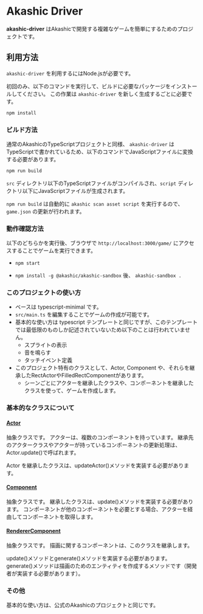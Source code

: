 # Akashic Driver

**akashic-driver** はAkashicで開発する複雑なゲームを簡単にするためのプロジェクトです。

## 利用方法

 `akashic-driver` を利用するにはNode.jsが必要です。

初回のみ、以下のコマンドを実行して、ビルドに必要なパッケージをインストールしてください。
この作業は `akashic-driver` を新しく生成するごとに必要です。

```sh
npm install
```

### ビルド方法

通常のAkashicのTypeScriptプロジェクトと同様、 `akashic-driver` はTypeScriptで書かれているため、以下のコマンドでJavaScriptファイルに変換する必要があります。

```sh
npm run build
```

`src` ディレクトリ以下のTypeScriptファイルがコンパイルされ、`script` ディレクトリ以下にJavaScriptファイルが生成されます。

`npm run build` は自動的に `akashic scan asset script` を実行するので、`game.json` の更新が行われます。

### 動作確認方法

以下のどちらかを実行後、ブラウザで `http://localhost:3000/game/` にアクセスすることでゲームを実行できます。

* `npm start`

* `npm install -g @akashic/akashic-sandbox` 後、 `akashic-sandbox .`

### このプロジェクトの使い方

* ベースは typescript-minimal です。
* `src/main.ts` を編集することでゲームの作成が可能です。
* 基本的な使い方は typescript テンプレートと同じですが、このテンプレートでは最低限のものしか記述されていないため以下のことは行われていません。
  * スプライトの表示
  * 音を鳴らす
  * タッチイベント定義
* このプロジェクト特有のクラスとして、Actor, Component や、それらを継承したRectActorやFilledRectComponentがあります。
  * シーンごとにアクターを継承したクラスや、コンポーネントを継承したクラスを使って、ゲームを作成します。

### 基本的なクラスについて
#### [Actor](./src/bases/actor.ts)

抽象クラスです。
アクターは、複数のコンポーネントを持っています。
継承先のアクタークラスやアクターが持っているコンポーネントの更新処理は、Actor.update()で呼ばれます。

Actor を継承したクラスは、updateActor()メソッドを実装する必要があります。

#### [Component](./src/bases/component.ts)

抽象クラスです。
継承したクラスは、update()メソッドを実装する必要があります。
コンポーネントが他のコンポーネントを必要とする場合、アクターを経由してコンポーネントを取得します。

#### [RendererComponent](./src/components/renderer_component.ts)

抽象クラスです。
描画に関するコンポーネントは、このクラスを継承します。

update()メソッドとgenerate()メソッドを実装する必要があります。
generate()メソッドは描画のためのエンティティを作成するメソッドです（開発者が実装する必要があります）。

### その他

基本的な使い方は、公式のAkashicのプロジェクトと同じです。
